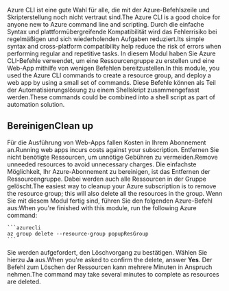 <span data-ttu-id="c97d2-101">Azure CLI ist eine gute Wahl für alle, die mit der Azure-Befehlszeile und Skripterstellung noch nicht vertraut sind.</span><span class="sxs-lookup"><span data-stu-id="c97d2-101">The Azure CLI is a good choice for anyone new to Azure command line and scripting.</span></span> <span data-ttu-id="c97d2-102">Durch die einfache Syntax und plattformübergreifende Kompatibilität wird das Fehlerrisiko bei regelmäßigen und sich wiederholenden Aufgaben reduziert.</span><span class="sxs-lookup"><span data-stu-id="c97d2-102">Its simple syntax and cross-platform compatibility help reduce the risk of errors when performing regular and repetitive tasks.</span></span> <span data-ttu-id="c97d2-103">In diesem Modul haben Sie Azure CLI-Befehle verwendet, um eine Ressourcengruppe zu erstellen und eine Web-App mithilfe von wenigen Befehlen bereitzustellen.</span><span class="sxs-lookup"><span data-stu-id="c97d2-103">In this module, you used the Azure CLI commands to create a resource group, and deploy a web app by using a small set of commands.</span></span> <span data-ttu-id="c97d2-104">Diese Befehle können als Teil der Automatisierungslösung zu einem Shellskript zusammengefasst werden.</span><span class="sxs-lookup"><span data-stu-id="c97d2-104">These commands could be combined into a shell script as part of automation solution.</span></span> 

## <a name="clean-up"></a><span data-ttu-id="c97d2-105">Bereinigen</span><span class="sxs-lookup"><span data-stu-id="c97d2-105">Clean up</span></span>
<!---TODO: Update for sandbox?--->

<span data-ttu-id="c97d2-106">Für die Ausführung von Web-Apps fallen Kosten in Ihrem Abonnement an.</span><span class="sxs-lookup"><span data-stu-id="c97d2-106">Running web apps incurs costs against your subscription.</span></span> <span data-ttu-id="c97d2-107">Entfernen Sie nicht benötigte Ressourcen, um unnötige Gebühren zu vermeiden.</span><span class="sxs-lookup"><span data-stu-id="c97d2-107">Remove unneeded resources to avoid unnecessary charges.</span></span> <span data-ttu-id="c97d2-108">Die einfachste Möglichkeit, Ihr Azure-Abonnement zu bereinigen, ist das Entfernen der Ressourcengruppe. Dabei werden auch alle Ressourcen in der Gruppe gelöscht.</span><span class="sxs-lookup"><span data-stu-id="c97d2-108">The easiest way to cleanup your Azure subscription is to remove the resource group; this will also delete all the resources in the group.</span></span> <span data-ttu-id="c97d2-109">Wenn Sie mit diesem Modul fertig sind, führen Sie den folgenden Azure-Befehl aus:</span><span class="sxs-lookup"><span data-stu-id="c97d2-109">When you're finished with this module, run the following Azure command:</span></span>

    ```azurecli
    az group delete --resource-group popupResGroup
    ```

<span data-ttu-id="c97d2-110">Sie werden aufgefordert, den Löschvorgang zu bestätigen. Wählen Sie hierzu **Ja** aus.</span><span class="sxs-lookup"><span data-stu-id="c97d2-110">When you're asked to confirm the delete, answer **Yes**.</span></span> <span data-ttu-id="c97d2-111">Der Befehl zum Löschen der Ressourcen kann mehrere Minuten in Anspruch nehmen.</span><span class="sxs-lookup"><span data-stu-id="c97d2-111">The command may take several minutes to complete as resources are deleted.</span></span> 